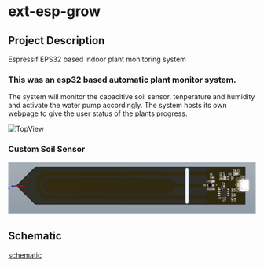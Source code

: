 # ext-esp-grow
## Project Description
 Espressif EPS32 based indoor plant monitoring system
 
### This was an esp32 based automatic plant monitor system.
The system will monitor the capacitive soil sensor, tenperature and humidity and activate the water pump accordingly.
The system hosts its own webpage to give the user status of the plants progress.

![TopView](https://github.com/Elipsit/esp-grow-2.0/blob/main/electrical/pics/esp-grow-2.0-top.png)

### Custom Soil Sensor
![sens_stake](https://github.com/Elipsit/esp-grow/blob/master/Rev%20B/pics/sens_Stake.png)

## Schematic
[schematic](https://github.com/Elipsit/esp-grow-2.0/blob/main/electrical/schematic/ESP_Grow_Main_V2-2021-04-18.PDF)




